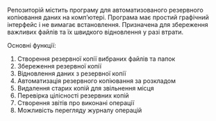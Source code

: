 Репозиторій містить програму для автоматизованого резервного копіювання даних на комп’ютері. Програма має простий графічний інтерфейс і не вимагає встановлення. Призначена для збереження важливих файлів та їх швидкого відновлення у разі втрати.

Основні функції:
1. Створення  резервної копії вибраних файлів та папок
2. Збереження резервної копії
3. Відновлення даних з резервної копії
4. Автоматизація резервного копіювання за розкладом
5. Видалення старих копій для звільнення місця
6. Перевірка цілісності резервних копій
7. Створення звітів про виконані операції
8. Можливість перегляду журналу операцій
